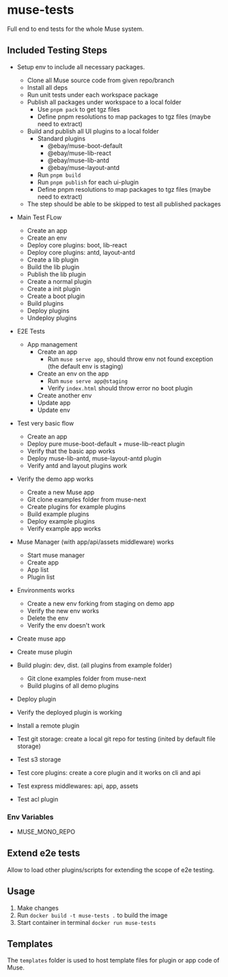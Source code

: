 # muse-tests

Full end to end tests for the whole Muse system.

## Included Testing Steps

- Setup env to include all necessary packages.
  - Clone all Muse source code from given repo/branch
  - Install all deps
  - Run unit tests under each workspace package
  - Publish all packages under workspace to a local folder
    - Use `pnpm pack` to get tgz files
    - Define pnpm resolutions to map packages to tgz files (maybe need to extract)
  - Build and publish all UI plugins to a local folder
    - Standard plugins
      - @ebay/muse-boot-default
      - @ebay/muse-lib-react
      - @ebay/muse-lib-antd
      - @ebay/muse-layout-antd
    - Run `pnpm build`
    - Run `pnpm publish` for each ui-plugin
    - Define pnpm resolutions to map packages to tgz files (maybe need to extract)
  - The step should be able to be skipped to test all published packages

- Main Test FLow
  - Create an app
  - Create an env
  - Deploy core plugins: boot, lib-react
  - Deploy core plugins: antd, layout-antd
  - Create a lib plugin
  - Build the lib plugin
  - Publish the lib plugin
  - Create a normal plugin
  - Create a init plugin
  - Create a boot plugin
  - Build plugins
  - Deploy plugins
  - Undeploy plugins

- E2E Tests
  - App management
    - Create an app
      - Run `muse serve app`, should throw env not found exception (the default env is staging)
    - Create an env on the app
      - Run `muse serve app@staging`
      - Verify `index.html` should throw error no boot plugin
    - Create another env
    - Update app
    - Update env

- Test very basic flow
  - Create an app
  - Deploy pure muse-boot-default + muse-lib-react plugin
  - Verify that the basic app works
  - Deploy muse-lib-antd, muse-layout-antd plugin
  - Verify antd and layout plugins work
- Verify the demo app works
  - Create a new Muse app
  - Git clone examples folder from muse-next
  - Create plugins for example plugins
  - Build example plugins
  - Deploy example plugins
  - Verify example app works
- Muse Manager (with app/api/assets middleware) works
  - Start muse manager
  - Create app
  - App list
  - Plugin list
- Environments works
  - Create a new env forking from staging on demo app
  - Verify the new env works
  - Delete the env
  - Verify the env doesn't work
- Create muse app
- Create muse plugin
- Build plugin: dev, dist. (all plugins from example folder)
  - Git clone examples folder from muse-next
  - Build plugins of all demo plugins
- Deploy plugin
- Verify the deployed plugin is working
- Install a remote plugin
- Test git storage: create a local git repo for testing (inited by default file storage)
- Test s3 storage
- Test core plugins: create a core plugin and it works on cli and api
- Test express middlewares: api, app, assets
- Test acl plugin

### Env Variables

- MUSE_MONO_REPO

## Extend e2e tests
Allow to load other plugins/scripts for extending the scope of e2e testing.

## Usage
1. Make changes
2. Run `docker build -t muse-tests .` to build the image
3. Start container in terminal `docker run muse-tests`

## Templates
The `templates` folder is used to host template files for plugin or app code of Muse.
